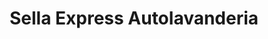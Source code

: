 ---
title: "Sella Express Autolavanderia"
url: /ribadesella/sella-express-autolavanderia/
shop: Wäscherei
---